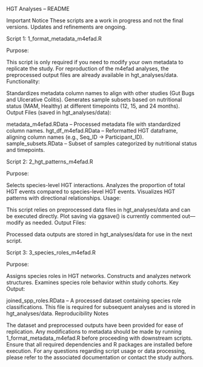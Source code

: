 HGT Analyses – README

Important Notice
These scripts are a work in progress and not the final versions. Updates and refinements are ongoing.

Script 1: 1_format_metadata_m4efad.R

Purpose:

This script is only required if you need to modify your own metadata to replicate the study.
For reproduction of the m4efad analyses, the preprocessed output files are already available in hgt_analyses/data.
Functionality:

Standardizes metadata column names to align with other studies (Gut Bugs and Ulcerative Colitis).
Generates sample subsets based on nutritional status (MAM, Healthy) at different timepoints (12, 15, and 24 months).
Output Files (saved in hgt_analyses/data):

metadata_m4efad.RData – Processed metadata file with standardized column names.
hgt_df_m4efad.RData – Reformatted HGT dataframe, aligning column names (e.g., Seq_ID → Participant_ID).
sample_subsets.RData – Subset of samples categorized by nutritional status and timepoints.


Script 2: 2_hgt_patterns_m4efad.R

Purpose:

Selects species-level HGT interactions.
Analyzes the proportion of total HGT events compared to species-level HGT events.
Visualizes HGT patterns with directional relationships.
Usage:

This script relies on preprocessed data files in hgt_analyses/data and can be executed directly.
Plot saving via ggsave() is currently commented out—modify as needed.
Output Files:

Processed data outputs are stored in hgt_analyses/data for use in the next script.


Script 3: 3_species_roles_m4efad.R

Purpose:

Assigns species roles in HGT networks.
Constructs and analyzes network structures.
Examines species role behavior within study cohorts.
Key Output:

joined_spp_roles.RData – A processed dataset containing species role classifications.
This file is required for subsequent analyses and is stored in hgt_analyses/data.
Reproducibility Notes

The dataset and preprocessed outputs have been provided for ease of replication.
Any modifications to metadata should be made by running 1_format_metadata_m4efad.R before proceeding with downstream scripts.
Ensure that all required dependencies and R packages are installed before execution.
For any questions regarding script usage or data processing, please refer to the associated documentation or contact the study authors.

